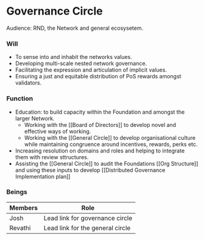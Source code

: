 # Governance Circle
Audience: RND, the Network and general ecosysetem.

### Will
- To sense into and inhabit the networks values.
- Developing multi-scale nested network governance.
- Facilitating the expression and articulation of implicit values.
- Ensuring a just and equitable distribution of PoS rewards amongst validators.

### Function
- Education: to build capacity within the Foundation and amongst the larger Network.
	- Working with the [[Board of Directors]] to develop novel and effective ways of working.
	- Working with the [[General Circle]] to develop organisational culture while maintaining congruence around incentives, rewards, perks etc. 
- Increasing resolution on domains and roles and helping to integrate them with review sttructures.
- Assisting the [[General Circle]] to audit the Foundations [[Org Structure]] and using these inputs to develop [[Distributed Governance Implementation plan]]

### Beings
| Members | Role |
|---|---|
| Josh | Lead link for governance circle |
| Revathi | Lead link for the general circle|





